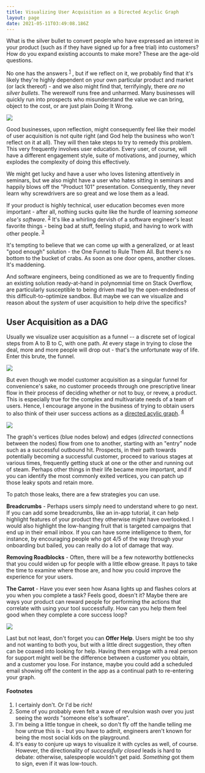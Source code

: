 ```yaml
---
title: Visualizing User Acquisition as a Directed Acyclic Graph
layout: page
date: 2021-05-11T03:49:08.186Z
---
```

What is the silver bullet to convert people who have expressed an interest in your product (such as if they have signed up for a free trial) into customers? How do you expand existing accounts to make more? These are the age-old questions.

No one has the answers <sup><a href="#fn-1">1</a></sup> , but if we reflect on it, we probably find that it's likely they're highly dependent on your own particular product and market (or lack thereof) - and we also might find that, terrifyingly, there *are no silver bullets*. The werewolf runs free and unharmed. Many businesses will quickly run into prospects who misunderstand the value we can bring, object to the cost, or are just plain Doing It Wrong.

![](/images/senior_man_smiling_and_holding_screwdriver_bld027157.jpg)

Good businesses, upon reflection, might consequently feel like their model of user acquisition is not quite right (and God help the business who won't reflect on it at all). They will then take steps to try to remedy this problem. This very frequently involves user education. Every user, of course, will have a different engagement style, suite of motivations, and journey, which explodes the complexity of doing this effectively.

We might get lucky and have a user who loves listening attentively in seminars, but we also might have a user who hates sitting in seminars and happily blows off the "Product 101" presentation. Consequently, they never learn why screwdrivers are so great and we lose them as a lead.

 If your product is highly technical, user education becomes even more important - after all, nothing sucks quite like the hurdle of learning *someone else's software*. <sup><a href="#fn-2">2</a></sup> It's like a whirling dervish of a software engineer's least favorite things - being bad at stuff, feeling stupid, and having to work with other people. <sup><a href="#fn-3">3</a></sup>

It's tempting to believe that we can come up with a generalized, or at least "good enough" solution - the One Funnel to Rule Them All. But there's no bottom to the bucket of crabs. As soon as one door opens, another closes. It's maddening.

And software engineers, being conditioned as we are to frequently finding an existing solution ready-at-hand in polynomnial time on Stack Overflow, are particularly susceptible to being driven mad by the open-endedness of this difficult-to-optimize sandbox. But maybe we can we visualize and reason about the *system* of user acquisition to help drive the specifics?

## User Acquisition as a DAG

Usually we visualize user acquisition as a funnel -- a discrete set of logical steps from A to B to C, with one path. At every stage in trying to close the deal, more and more people will drop out - that's the unfortunate way of life. Enter this brute, the funnel.

![](/images/funnel.png)

But even though we model customer acquisition as a singular funnel for convenience's sake, no customer proceeds through one prescriptive linear flow in their process of deciding whether or not to buy, or revew, a product. This is especially true for the complex and multivariate needs of a team of users. Hence, I encourage anyone in the business of trying to obtain users to also think of their user success actions as a [directed acylic graph](https://en.wikipedia.org/wiki/Directed_acyclic_graph). <sup><a href="#fn-4">4</a></sup>

![](/images/user_dag.png)

The graph's vertices (blue nodes below) and edges (*directed* connections between the nodes) flow from one to another, starting with an "entry" node such as a successful outbound hit. Prospects, in their path towards potentially becoming a successful customer, proceed to various stages at various times, frequently getting stuck at one or the other and running out of steam. Perhaps other things in their life became more important, and if you can identify the most commonly exited vertices, you can patch up those leaky spots and retain more.

To patch those leaks, there are a few strategies you can use.

**Breadcrumbs** - Perhaps users simply need to understand where to go next. If you can add some breadcrumbs, like an in-app tutorial, it can help highlight features of your product they otherwise might have overlooked. I would also highlight the low-hanging fruit that is targeted campaigns that end up in their email inbox. If you can have some intelligence to them, for instance, by encouraging people who got 4/5 of the way through your onboarding but bailed, you can really do a lot of damage that way.

**Removing Roadblocks** - Often, there will be a few noteworthy bottlenecks that you could widen up for people with a little elbow grease. It pays to take the time to examine where those are, and how you could improve the experience for your users.

**The Carrot** - Have you ever seen how Asana lights up and flashes colors at you when you complete a task? Feels good, doesn't it? Maybe there are ways your product can reward people for performing the actions that correlate with using your tool successfully. How can you help them feel good when they complete a core success loop?

![](https://blog.asana.com/wp-content/post-images/TaskCompletion_Loop.gif)

Last but not least, don't forget you can **Offer Help**. Users might be too shy and not wanting to both you, but with a little direct suggestion, they often can be coaxed into looking for help. Having them engage with a real person for support might well be the difference between a customer you obtain, and a customer you lose. For instance, maybe you could add a scheduled email showing off the content in the app as a continual path to re-entering your graph.

#### Footnotes

<ol>
<li>
<div id="fn-1">
I certainly don't. Or I'd be rich!
</div>
</li>
<li>
<div id="fn-2">
Some of you probably even felt a wave of revulsion wash over you just seeing the <i>words</i> "someone else's software".
</div>
</li>
<li>
<div id="fn-3">
I'm being a little tongue in cheek, so don't fly off the handle telling me how untrue this is - but you have to admit, engineers aren't known for being the most social kids on the playground.
</div>
</li>
<li>
<div id="fn-4">
It's easy to conjure up ways to visualize it with cycles as well, of course. However, the directionality of <i>successfully closed</i> leads is hard to debate: otherwise, salespeople wouldn't get paid. <i>Something</i> got them to sign, even if it was low-touch.
</div>
</li>
</ol>